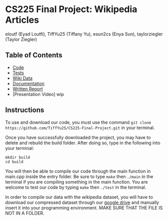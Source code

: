 # CS225 Final Project: Wikipedia Articles

eloutf (Eyad Loutfi), TiffYu25 (Tiffany Yu), esun2cs (Enya Sun), taylorziegler (Taylor Ziegler)

## Table of Contents
* [Code](https://github.com/TiffYu25/CS225-Final-Project/tree/main/src)
* [Tests](https://github.com/TiffYu25/CS225-Final-Project/tree/main/tests)
* [Wiki Data](https://drive.google.com/file/d/1VIy19fnFQyVdE_TDR3rN1yn11nqfQgFV/view)
* [Documentation](https://github.com/TiffYu25/CS225-Final-Project/tree/main/documentation)
* [Written Report](https://github.com/TiffYu25/CS225-Final-Project/blob/main/documentation/results.md)
* [Presentation Video] wip

## Instructions

To use and download our code, you must use the command ```git clone https://github.com/TiffYu25/CS225-Final-Project.git``` in your terminal.

Once you have successfully downloaded the project, you may have to delete and rebuild the build folder. After doing so, type in the following into your terminal:
```
mkdir build
cd build
```
You will then be able to compile our code through the main function in main.cpp inside the entry folder. Be sure to type ```make``` then ```./main``` in the terminal if you are compiling something in the main function. You are welcome to test our code by typing ```make``` then ```./test``` in the terminal.

In order to compile our data with the wikipedia dataset, you will have to download our compressed dataset through our [google drive](https://drive.google.com/file/d/1VIy19fnFQyVdE_TDR3rN1yn11nqfQgFV/view) and manually insert it into your programming environment. MAKE SURE THAT THE FILE IS NOT IN A FOLDER.
